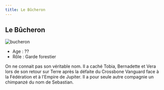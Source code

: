 ```yaml
---
title: Le Bûcheron
---
```


Le Bûcheron
-----------

![bucheron](/images/stories/manga/crossbone/persos/bucheron.jpg)
- Age : ??  
- Rôle : Garde forestier


On ne connait pas son véritable nom. Il a caché Tobia, Bernadette et Vera lors de son retour sur Terre après la défaite du Crossbone Vanguard face à la Fédération et à l'Empire de Jupiter. Il a pour seule autre compagnie un chimpanzé du nom de Sebastian.

